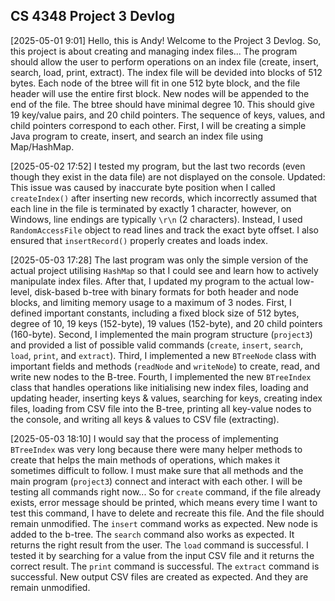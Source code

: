 ## CS 4348 Project 3 Devlog

[2025-05-01 9:01]
Hello, this is Andy! Welcome to the Project 3 Devlog.
So, this project is about creating and managing index files...
The program should allow the user to perform operations on an index file (create, insert, search, load, print, extract).
The index file will be devided into blocks of 512 bytes.
Each node of the btree will fit in one 512 byte block, and the file header will use the entire first block. New nodes will be appended to the end of the file.
The btree should have minimal degree 10. This should give 19 key/value pairs, and 20 child pointers.
The sequence of keys, values, and child pointers correspond to each other.
First, I will be creating a simple Java program to create, insert, and search an index file using Map/HashMap.

[2025-05-02 17:52]
I tested my program, but the last two records (even though they exist in the data file) are not displayed on the console.
Updated: This issue was caused by inaccurate byte position when I called `createIndex()` after inserting new records, which incorrectly assumed that each line in the file is terminated by exactly 1 character, however, on Windows, line endings are typically `\r\n` (2 characters). Instead, I used `RandomAccessFile` object to read lines and track the exact byte offset. I also ensured that `insertRecord()` properly creates and loads index.

[2025-05-03 17:28]
The last program was only the simple version of the actual project utilising `HashMap` so that I could see and learn how to actively manipulate index files. After that, I updated my program to the actual low-level, disk-based b-tree with binary formats for both header and node blocks, and limiting memory usage to a maximum of 3 nodes. First, I defined important constants, including a fixed block size of 512 bytes, degree of 10, 19 keys (152-byte), 19 values (152-byte), and 20 child pointers (160-byte). Second, I implemented the main program structure (`project3`) and provided a list of possible valid commands (`create`, `insert`, `search`, `load`, `print`, and `extract`). Third, I implemented a new `BTreeNode` class with important fields and methods (`readNode` and `writeNode`) to create, read, and write new nodes to the B-tree. Fourth, I implemented the new `BTreeIndex` class that handles operations like initialising new index files, loading and updating header, inserting keys & values, searching for keys, creating index files, loading from CSV file into the B-tree, printing all key-value nodes to the console, and writing all keys & values to CSV file (extracting).

[2025-05-03 18:10]
I would say that the process of implementing `BTreeIndex` was very long because there were many helper methods to create that helps the main methods of operations, which makes it sometimes difficult to follow. I must make sure that all methods and the main program (`project3`) connect and interact with each other.
I will be testing all commands right now...
So for `create` command, if the file already exists, error message should be printed, which means every time I want to test this command, I have to delete and recreate this file. And the file should remain unmodified.
The `insert` command works as expected. New node is added to the b-tree.
The `search` command also works as expected. It returns the right result from the user.
The `load` command is successful. I tested it by searching for a value from the input CSV file and it returns the correct result.
The `print` command is successful.
The `extract` command is successful. New output CSV files are created as expected. And they are remain unmodified.